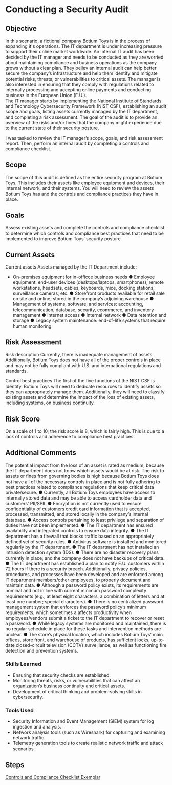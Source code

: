 # Conducting a Security Audit

## Objective

In this scenario, a fictional company Botium Toys is in the process of expanding it's operations. The IT department is under increasing pressure to support their online market worldwide. An internal IT audit has been decided by the IT manager and needs to be conducted as they are worried about maintaining compliance and business operations as the company grows without a clear plan. They believ an internal audit can help better secure the company’s infrastructure and help them identify and mitigate potential risks, threats, or vulnerabilities to critical assets. The manager is also interested in ensuring that they comply with regulations related to internally processing and accepting online payments and conducting business in the European Union (E.U.).   
The IT manager starts by implementing the National Institute of Standards and Technology Cybersecurity Framework (NIST CSF), establishing an audit scope and goals, listing assets currently managed by the IT department, and completing a risk assessment. The goal of the audit is to provide an overview of the risks and/or fines that the company might experience due to the current state of their security posture.

I was tasked to review the IT manager’s scope, goals, and risk assessment report. Then, perform an internal audit by completing a controls and compliance checklist.

## Scope
The scope of this audit is defined as the entire security program at Botium Toys. This includes their assets like employee equipment and devices, their internal network, and their systems. You will need to review the assets Botium Toys has and the controls and compliance practices they have in place.

## Goals
Assess existing assets and complete the controls and compliance checklist to
determine which controls and compliance best practices that need to be implemented
to improve Botium Toys’ security posture.

## Current Assets
Current assets
Assets managed by the IT Department include:
- On-premises equipment for in-officce business needs
● Employee equipment: end-user devices (desktops/laptops, smartphones), remote workstations, headsets, cables, keyboards, mice, docking stations, surveillance cameras, etc.
● Storefront products available for retail sale on site and online; stored in the company’s adjoining warehouse
● Management of systems, software, and services: accounting, telecommunication, database, security, ecommerce, and inventory management
● Internet access
● Internal network
● Data retention and storage
● Legacy system maintenance: end-of-life systems that require human monitoring

## Risk Assessment
Risk description
Currently, there is inadequate management of assets. Additionally, Botium Toys does not have all of the proper controls in place and may not be fully compliant with U.S. and international regulations and standards.

Control best practices
The first of the five functions of the NIST CSF is Identify. Botium Toys will need to dedicate resources to identify assets so they can appropriately manage them. Additionally, they will need to classify existing assets and determine the impact of the loss of existing assets, including systems, on business continuity.

## Risk Score
On a scale of 1 to 10, the risk score is 8, which is fairly high. This is due to a lack of controls and adherence to compliance best practices.

## Additional Comments
The potential impact from the loss of an asset is rated as medium, because the IT department does not know which assets would be at risk. The risk to assets or fines from governing bodies is high because Botium Toys does not have all of the necessary controls in place and is not fully adhering to best practices related to compliance regulations that keep critical data private/secure.
● Currently, all Botium Toys employees have access to internally stored data and may be able to access cardholder data and customers’ PII/SPII.
● Encryption is not currently used to ensure confidentiality of customers credit card information that is accepted, processed, transmitted, and stored locally in the company’s internal database.
● Access controls pertaining to least privilege and separation of duties have not been implemented.
● The IT department has ensured availability and integrated controls to ensure data integrity.
● The IT department has a firewall that blocks traffic based on an appropriately defined set of security rules.
● Antivirus software is installed and monitored regularly by the IT department.
● The IT department has not installed an intrusion detection system (IDS).
● There are no disaster recovery plans currently in place, and the company does not have backups of critical data.
● The IT department has established a plan to notify E.U. customers within 72 hours if there is a security breach. Additionally, privacy policies, procedures, and processes have been developed and are enforced among IT department members/other employees, to properly document and maintain data.
● Although a password policy exists, its requirements are nominal and not in line with current minimum password complexity requirements (e.g., at least eight characters, a combination of letters and at least one number; special characters).
● There is no centralized password management system that enforces the password policy’s minimum requirements, which sometimes a
affects productivity when employees/vendors submit a ticket to the IT department to recover or reset a password.
● While legacy systems are monitored and maintained, there is no regular schedule in place for these tasks and intervention methods are unclear.
● The store’s physical location, which includes Botium Toys’ main offices, store front, and warehouse of products, has sufficient locks, up-to-date closed-circuit television (CCTV) surveillance, as well as functioning fire detection and prevention systems.

### Skills Learned

- Ensuring that security checks are established.
- Monitoring threats, risks, or vulnerabilities that can affect an organization’s business continuity and critical assets.
- Development of critical thinking and problem-solving skills in cybersecurity.

### Tools Used

- Security Information and Event Management (SIEM) system for log ingestion and analysis.
- Network analysis tools (such as Wireshark) for capturing and examining network traffic.
- Telemetry generation tools to create realistic network traffic and attack scenarios.

## Steps
<a href="https://docs.google.com/document/d/1Wu5maJVR65YER7_cQAlPMOFMkEQigkfvVIbVKaFDg4g/edit?usp=sharing">Controls and Compliance Checklist Exemplar</a>
